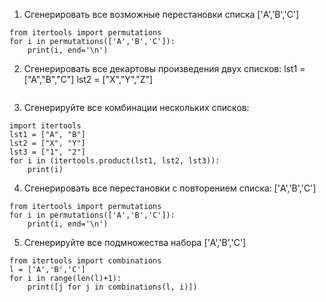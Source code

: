1. Сгенерировать все возможные перестановки списка ['A','B','C']
```
from itertools import permutations
for i in permutations(['A','B','C']):
    print(i, end='\n')
```

2. Сгенерировать все декартовы произведения двух списков:
lst1 = ["A","B","C"]
lst2 = ["X","Y","Z"]

```

```

3. Сгенерируйте все комбинации нескольких списков:
```
import itertools
lst1 = ["A", "B"]
lst2 = ["X", "Y"]
lst3 = ["1", "2"]
for i in (itertools.product(lst1, lst2, lst3)):
    print(i)
```

4. Сгенерировать все перестановки с повторением списка: ['A','B','C']
```
from itertools import permutations
for i in permutations(['A','B','C']):
    print(i, end='\n')
```
5. Сгенерируйте все подмножества набора ['A','B','C']
```
from itertools import combinations
l = ['A','B','C']
for i in range(len(l)+1):
    print([j for j in combinations(l, i)])
```
